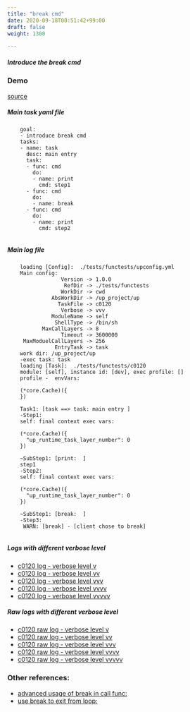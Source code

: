 ```yaml
---
title: "break cmd"
date: 2020-09-18T00:51:42+99:00
draft: false
weight: 1300

---
```


##### Introduce the break cmd


### Demo








[source](https://github.com/upcmd/up/blob/master/tests/functests/c0120.yml)

##### Main task yaml file
```
    goal:
    - introduce break cmd
    tasks:
    - name: task
      desc: main entry
      task:
      - func: cmd
        do:
        - name: print
          cmd: step1
      - func: cmd
        do:
        - name: break
      - func: cmd
        do:
        - name: print
          cmd: step2
    
```
##### Main log file
```
    loading [Config]:  ./tests/functests/upconfig.yml
    Main config:
                 Version -> 1.0.0
                  RefDir -> ./tests/functests
                 WorkDir -> cwd
              AbsWorkDir -> /up_project/up
                TaskFile -> c0120
                 Verbose -> vvv
              ModuleName -> self
               ShellType -> /bin/sh
           MaxCallLayers -> 8
                 Timeout -> 3600000
     MaxModuelCallLayers -> 256
               EntryTask -> task
    work dir: /up_project/up
    -exec task: task
    loading [Task]:  ./tests/functests/c0120
    module: [self], instance id: [dev], exec profile: []
    profile -  envVars:
    
    (*core.Cache)({
    })
    
    Task1: [task ==> task: main entry ]
    -Step1:
    self: final context exec vars:
    
    (*core.Cache)({
      "up_runtime_task_layer_number": 0
    })
    
    ~SubStep1: [print:  ]
    step1
    -Step2:
    self: final context exec vars:
    
    (*core.Cache)({
      "up_runtime_task_layer_number": 0
    })
    
    ~SubStep1: [break:  ]
    -Step3:
     WARN: [break] - [client chose to break]
    
```


##### Logs with different verbose level
* [c0120 log - verbose level v](../../logs/c0120_v)
* [c0120 log - verbose level vv](../../logs/c0120_vv)
* [c0120 log - verbose level vvv](../../logs/c0120_vvvv)
* [c0120 log - verbose level vvvv](../../logs/c0120_vvvv)
* [c0120 log - verbose level vvvvv](../../logs/c0120_vvvvv)

##### Raw logs with different verbose level
* [c0120 raw log - verbose level v](../../reflogs/c0120_v.log)
* [c0120 raw log - verbose level vv](../../reflogs/c0120_vv.log)
* [c0120 raw log - verbose level vvv](../../reflogs/c0120_vvv.log)
* [c0120 raw log - verbose level vvvv](../../reflogs/c0120_vvvv.log)
* [c0120 raw log - verbose level vvvvv](../../reflogs/c0120_vvvvv.log)








### Other references:
* [advanced usage of break in call func:](../../flow-controll/c0121)
* [use break to exit from loop:](../../loop/f0125)
